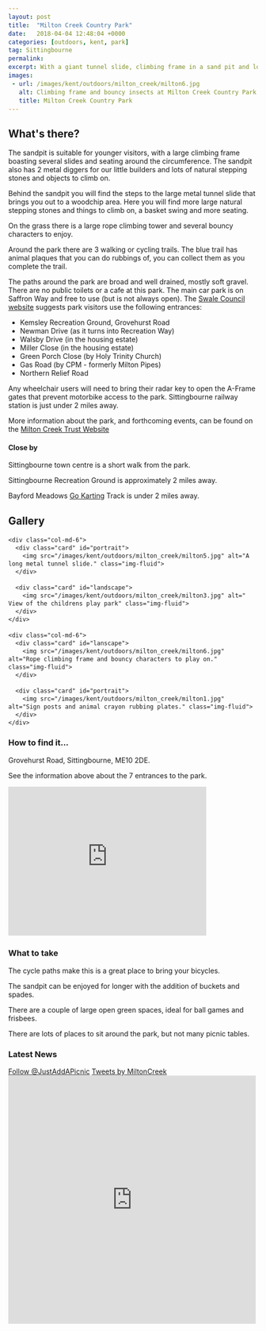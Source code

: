 ```yaml
---
layout: post
title:  "Milton Creek Country Park"
date:   2018-04-04 12:48:04 +0000
categories: [outdoors, kent, park]
tag: Sittingbourne
permalink: 
excerpt: With a giant tunnel slide, climbing frame in a sand pit and lots of beautiful walks around the park.  Milton Creek is a great destintion for the whole family.
images:
 - url: /images/kent/outdoors/milton_creek/milton6.jpg
   alt: Climbing frame and bouncy insects at Milton Creek Country Park
   title: Milton Creek Country Park
---
```


## What's there?

The sandpit is suitable for younger visitors, with a large climbing frame boasting several slides and seating around the circumference.  The sandpit also has 2 metal diggers for our little builders and lots of natural stepping stones and objects to climb on.

Behind the sandpit you will find the steps to the large metal tunnel slide that brings you out to a woodchip area.  Here you will find more large natural stepping stones and things to climb on, a basket swing and more seating.

On the grass there is a large rope climbing tower and several bouncy characters to enjoy.

Around the park there are 3 walking or cycling trails.  The blue trail has animal plaques that you can do rubbings of, you can collect them as you complete the trail.

The paths around the park are broad and well drained, mostly soft gravel.  There are no public toilets or a cafe at this park.  The main car park is on Saffron Way and free to use (but is not always open).  The [Swale Council website](https://www.swale.gov.uk/milton-creek/) suggests park visitors use the following entrances:

* Kemsley Recreation Ground, Grovehurst Road
* Newman Drive (as it turns into Recreation Way)
* Walsby Drive (in the housing estate)
* Miller Close (in the housing estate)
* Green Porch Close (by Holy Trinity Church)
* Gas Road (by CPM - formerly Milton Pipes)
* Northern Relief Road

Any wheelchair users will need to bring their radar key to open the A-Frame gates that prevent motorbike access to the park.  Sittingbourne railway station is just under 2 miles away.

More information about the park, and forthcoming events, can be found on the [Milton Creek Trust Website](http://miltoncreek.co.uk/)

#### Close by

Sittingbourne town centre is a short walk from the park.

Sittingbourne Recreation Ground is approximately 2 miles away.

Bayford Meadows [Go Karting](https://www.bayfordmeadows.co.uk/) Track is under 2 miles away.


## Gallery

<div class="container">

  <div class="row">

    <div class="col-md-6">
      <div class="card" id="portrait">
        <img src="/images/kent/outdoors/milton_creek/milton5.jpg" alt="A long metal tunnel slide." class="img-fluid">
      </div>

      <div class="card" id="landscape">
        <img src="/images/kent/outdoors/milton_creek/milton3.jpg" alt=" View of the childrens play park" class="img-fluid">
      </div>  
    </div>

    <div class="col-md-6">
      <div class="card" id="lanscape">
        <img src="/images/kent/outdoors/milton_creek/milton6.jpg" alt="Rope climbing frame and bouncy characters to play on." class="img-fluid">
      </div>

      <div class="card" id="portrait">
        <img src="/images/kent/outdoors/milton_creek/milton1.jpg" alt="Sign posts and animal crayon rubbing plates." class="img-fluid">
      </div>
    </div>

  </div>      
</div>


### How to find it...

Grovehurst Road, Sittingbourne, ME10 2DE.

See the information above about the 7 entrances to the park.

<iframe src="https://www.google.com/maps/embed?pb=!1m18!1m12!1m3!1d2491.638304139106!2d0.7425989801073515!3d51.3545613297875!2m3!1f0!2f0!3f0!3m2!1i1024!2i768!4f13.1!3m3!1m2!1s0x47df2ab4a1f93111%3A0xa09e6e3470de42fd!2sMilton+Creek+Country+Park!5e0!3m2!1sen!2suk!4v1523218509025" width="400" height="300" frameborder="0" style="border:0" allowfullscreen></iframe>

### What to take
The cycle paths make this is a great place to bring your bicycles.

The sandpit can be enjoyed for longer with the addition of buckets and spades. 

There are a couple of large open green spaces, ideal for ball games and frisbees.

There are lots of places to sit around the park, but not many picnic tables.  

### Latest News

<div class="container">
  <div class="row">
    <div class="col-md-6">
      <!-- Follow JAAP on Twitter -->
        <a href="https://twitter.com/JustAddAPicnic?ref_src=twsrc%5Etfw" class="twitter-follow-button" data-show-count="false">Follow @JustAddAPicnic</a><script async src="https://platform.twitter.com/widgets.js" charset="utf-8"></script>
        <!-- Twitter Plugin -->
        <a class="twitter-timeline" data-width="500" data-height="500" href="https://twitter.com/MiltonCreek?ref_src=twsrc%5Etfw">Tweets by MiltonCreek</a> <script async src="https://platform.twitter.com/widgets.js" charset="utf-8"></script>
    </div>
    <div class="col-md-6">
    <!-- Facebook Plugin -->
      <iframe src="https://www.facebook.com/plugins/page.php?href=https%3A%2F%2Fwww.facebook.com%2FFriendsOfMiltonCreek%2F&tabs=timeline&width=500&height=500&small_header=true&adapt_container_width=true&hide_cover=false&show_facepile=true&appId" width="500" height="500" style="border:none;overflow:hidden" scrolling="no" frameborder="0" allowTransparency="true" allow="encrypted-media"></iframe>
    </div>
  </div>
</div>